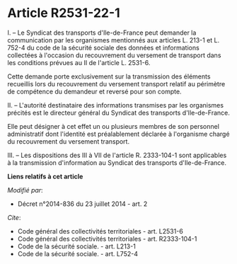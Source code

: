 # Article R2531-22-1

I. – Le Syndicat des transports d'Ile-de-France peut demander la communication par les organismes mentionnés aux articles L.
213-1 et L. 752-4 du code de la sécurité sociale des données et informations collectées à l'occasion du recouvrement du
versement de transport dans les conditions prévues au II de l'article L. 2531-6.

Cette demande porte exclusivement sur la transmission des éléments recueillis lors du recouvrement du versement transport
relatif au périmètre de compétence du demandeur et reversé pour son compte.

II. – L'autorité destinataire des informations transmises par les organismes précités est le directeur général du Syndicat
des transports d'Ile-de-France.

Elle peut désigner à cet effet un ou plusieurs membres de son personnel administratif dont l'identité est préalablement
déclarée à l'organisme chargé du recouvrement du versement transport.

III. – Les dispositions des III à VII de l'article R. 2333-104-1 sont applicables à la transmission d'information au Syndicat
des transports d'Ile-de-France.

**Liens relatifs à cet article**

_Modifié par_:

  - Décret n°2014-836 du 23 juillet 2014 - art. 2

_Cite_:

  - Code général des collectivités territoriales - art. L2531-6
  - Code général des collectivités territoriales - art. R2333-104-1
  - Code de la sécurité sociale. - art. L213-1
  - Code de la sécurité sociale. - art. L752-4
